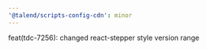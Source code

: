 ```yaml
---
'@talend/scripts-config-cdn': minor
---
```


feat(tdc-7256): changed react-stepper style version range
